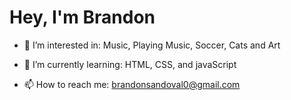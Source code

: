 
<h1 id="hello1"> Hey, I'm Brandon </h1>

<style>
  #hello1 {
    color = #6495ED;
  }
</style>

- 👀 I’m interested in: Music, Playing Music, Soccer, Cats and Art 

- 🌱 I’m currently learning: HTML, CSS, and javaScript

- 📫 How to reach me: brandonsandoval0@gmail.com

<!---
brand310/brand310 is a ✨ special ✨ repository because its `README.md` (this file) appears on your GitHub profile.
You can click the Preview link to take a look at your changes.
--->

